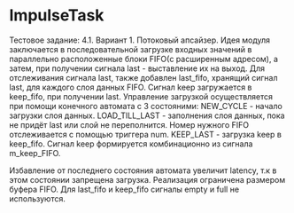 # ImpulseTask
Тестовое задание: 4.1. Вариант 1. Потоковый апсайзер.
Идея модуля заключается в последовательной загрузке входных значений в параллельно расположенные блоки FIFO(с расширенным адресом), а затем, при получении сигнала last - выставление их на выход. 
Для отслеживания сигнала last, также добавлен last_fifo, хранящий сигнал last, для каждого слоя данных FIFO.
Сигнал keep загружается в keep_fifo, при получении last.
Управление загрузкой осуществляется при помощи конечного автомата с 3 состояними: 
NEW_CYCLE - начало загрузки слоя данных. 
LOAD_TILL_LAST - заполнения слоя данных, пока не придёт last или слой не переполнится. Номер нужного FIFO отслеживается с помощью триггера num. 
KEEP_LAST - загрузка keep в keep_fifo. Сигнал keep формируется комбинационно из сигнала m_keep_FIFO.

Избавление от последнего состояния автомата увеличит latency, т.к в этом состоянии запрещена загрузка. Реализация ограничена размером буфера FIFO.
Для last_fifo и keep_fifo сигналы empty и full не используются.
